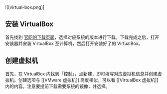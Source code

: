 ![[virtual-box.png]]

## 安装 VirtualBox

首先找到 [官网的下载页面](https://www.virtualbox.org/wiki/Downloads)，选择对应系统的版本进行下载。下载完成之后，打开安装器并安装 VirtualBox 至计算机，然后打开安装好了的 VirtualBox。

## 创建虚拟机

首先，在 VirtualBox 内找到「控制」，点新建，即可填写对应虚拟机信息并创建虚拟机。创建选项与 [[VMware 虚拟机]] 高度相似，可以看 [[VirtualBox 虚拟机]] 内的内容。注意要提前下载需要系统的镜像，并选择。